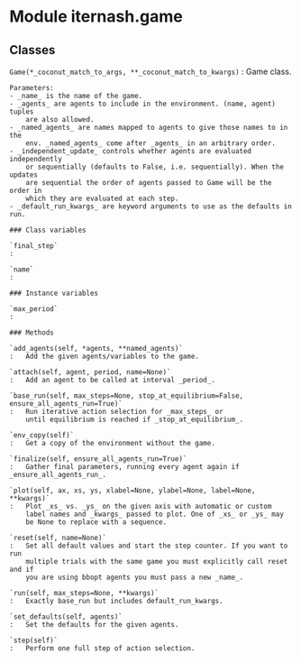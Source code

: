 Module iternash.game
====================

Classes
-------

`Game(*_coconut_match_to_args, **_coconut_match_to_kwargs)`
:   Game class.
    
    Parameters:
    - _name_ is the name of the game.
    - _agents_ are agents to include in the environment. (name, agent) tuples
        are also allowed.
    - _named_agents_ are names mapped to agents to give those names to in the
        env. _named_agents_ come after _agents_ in an arbitrary order.
    - _independent_update_ controls whether agents are evaluated independently
        or sequentially (defaults to False, i.e. sequentially). When the updates
        are sequential the order of agents passed to Game will be the order in
        which they are evaluated at each step.
    - _default_run_kwargs_ are keyword arguments to use as the defaults in run.

    ### Class variables

    `final_step`
    :

    `name`
    :

    ### Instance variables

    `max_period`
    :

    ### Methods

    `add_agents(self, *agents, **named_agents)`
    :   Add the given agents/variables to the game.

    `attach(self, agent, period, name=None)`
    :   Add an agent to be called at interval _period_.

    `base_run(self, max_steps=None, stop_at_equilibrium=False, ensure_all_agents_run=True)`
    :   Run iterative action selection for _max_steps_ or
        until equilibrium is reached if _stop_at_equilibrium_.

    `env_copy(self)`
    :   Get a copy of the environment without the game.

    `finalize(self, ensure_all_agents_run=True)`
    :   Gather final parameters, running every agent again if _ensure_all_agents_run_.

    `plot(self, ax, xs, ys, xlabel=None, ylabel=None, label=None, **kwargs)`
    :   Plot _xs_ vs. _ys_ on the given axis with automatic or custom
        label names and _kwargs_ passed to plot. One of _xs_ or _ys_ may
        be None to replace with a sequence.

    `reset(self, name=None)`
    :   Set all default values and start the step counter. If you want to run
        multiple trials with the same game you must explicitly call reset and if
        you are using bbopt agents you must pass a new _name_.

    `run(self, max_steps=None, **kwargs)`
    :   Exactly base_run but includes default_run_kwargs.

    `set_defaults(self, agents)`
    :   Set the defaults for the given agents.

    `step(self)`
    :   Perform one full step of action selection.
